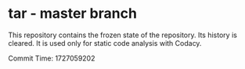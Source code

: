 # tar - master branch

This repository contains the frozen state of the repository.
Its history is cleared. It is used only for static code
analysis with Codacy.

Commit Time: 1727059202